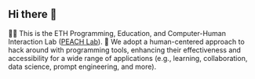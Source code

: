 ## Hi there 👋

🙋‍♀️ This is the ETH Programming, Education, and Computer-Human Interaction Lab ([PEACH Lab](https://peachlab.inf.ethz.ch/)). 
🌈 We adopt a human-centered approach to hack around with programming tools, enhancing their effectiveness and accessibility for a wide range of applications (e.g., learning, collaboration, data science, prompt engineering, and more).
